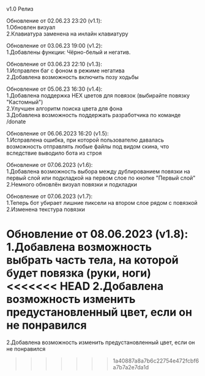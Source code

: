 v1.0 Релиз  

Обновление от 02.06.23 23:20 (v1.1):  
1.Обновлен визуал  
2.Клавиатура заменена на инлайн клавиатуру  

Обновление от 03.06.23 19:00 (v1.2):  
1.Добавлены функции: Чёрно-белый и негатив.  

Обновление от 03.06.23 22:10 (v1.3):  
1.Исправлен баг с фоном в режиме негатива  
2.Добавлена возможность включить позу ходьбы  

Обновление от 05.06.23 16:30 (v1.4):  
1.Добавлена поддержка HEX цветов для повязок (выбирайте повязку "Кастомный")  
2.Улучшен алгоритм поиска цвета для фона  
3.Добавлена возможность поддержать разработчика по команде /donate  

Обновление от 06.06.2023 16:20 (v1.5):  
1.Исправлена ошибка, при которой пользователю давалась возможность отправлять любые файлы под видом скина, что вследствие выводило бота из строя  

Обновление от 07.06.2023 (v1.6):  
1.Добавлена возможность выбора между дублированием повязки на первый слой или подкладкой на первом слое по кнопке "Первый слой"  
2.Немного обновлён визуал повязки и подкладки  

Обновление от 07.06.2023 (v1.7):  
1.Теперь бот убирает лишние пиксели на втором слое рядом с повязкой  
2.Изменена текстура повязки  

Обновление от 08.06.2023 (v1.8):  
1.Добавлена возможность выбрать часть тела, на которой будет повязка (руки, ноги)  
<<<<<<< HEAD
2.Добавлена возможность изменить предустановленный цвет, если он не понравился  
=======

2.Добавлена возможность изменить предустановленный цвет, если он не понравился  
>>>>>>> 1a40887a8a7b6c22754e472fcbf6a7b7a2e7da1d
